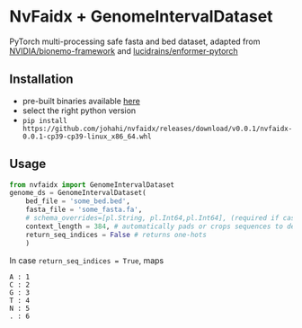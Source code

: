 # NvFaidx + GenomeIntervalDataset

PyTorch multi-processing safe fasta and bed dataset, adapted from [NVIDIA/bionemo-framework](https://github.com/NVIDIA/bionemo-framework) and [lucidrains/enformer-pytorch](https://github.com/lucidrains/enformer-pytorch)

## Installation
* pre-built binaries available [here](https://github.com/johahi/nvfaidx/releases)
* select the right python version
* `pip install https://github.com/johahi/nvfaidx/releases/download/v0.0.1/nvfaidx-0.0.1-cp39-cp39-linux_x86_64.whl`

## Usage
```python
from nvfaidx import GenomeIntervalDataset
genome_ds = GenomeIntervalDataset(
    bed_file = 'some_bed.bed',
    fasta_file = 'some_fasta.fa',
    # schema_overrides=[pl.String, pl.Int64,pl.Int64], (required if case the bed file chromosomes are oddly named)
    context_length = 384, # automatically pads or crops sequences to desired length
    return_seq_indices = False # returns one-hots
    )
````
In case `return_seq_indices = True`, maps
```
A : 1
C : 2
G : 3
T : 4
N : 5
. : 6
```